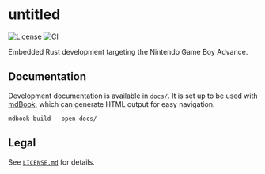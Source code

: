 # untitled

[![License](https://img.shields.io/badge/License-MPL--2.0-blue.svg)](./LICENSE.md)
[![CI](https://github.com/crawfxrd/gba-dev-rs/workflows/CI/badge.svg)](https://github.com/crawfxrd/gba-dev-rs/actions)

Embedded Rust development targeting the Nintendo Game Boy Advance.

## Documentation

Development documentation is available in `docs/`. It is set up to be used with
[mdBook], which can generate HTML output for easy navigation.

```
mdbook build --open docs/
```

## Legal

See [`LICENSE.md`](./LICENSE.md) for details.


[mdBook]: https://github.com/rust-lang/mdBook
